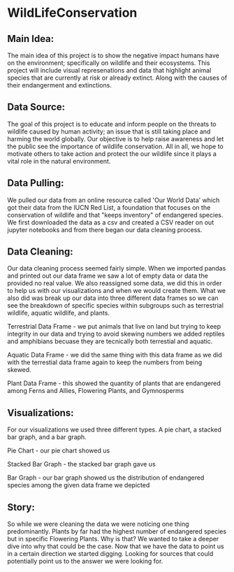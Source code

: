 # WildLifeConservation

## Main Idea:
The main idea of this project is to show the negative impact humans have on the environment; specifically on wildlife and their ecosystems. This project will include visual represenations and data that highlight animal species that are currently at risk or already extinct. Along with the causes of their endangerment and extinctions.

## Data Source:
The goal of this project is to educate and inform people on the threats to wildlife caused by human activity; an issue that is still taking place and harming the world globally. Our objective is to help raise awareness and  let the public see the importance of wildlife conservation. All in all, we hope to motivate others to take action and protect the our wildlife since it plays a vital role in the natural environment.
## Data Pulling:
We pulled our data from an online resource called 'Our World Data' which got their data from the IUCN Red List, a foundation that focuses on the conservation of wildlife and that "keeps inventory" of endangered species. We first downloaded the data as a csv and created a CSV reader on out jupyter notebooks and from there began our data cleaning process.

## Data Cleaning:
Our data cleaning process seemed fairly simple. When we imported pandas and printed out our data frame we saw a lot of empty data or data the provided no real value. We also reassigned some data, we did this in order to help us with our visualizations and when we would create them. What we also did was break up our data into three different data frames so we can see the breakdown of specific species within subgroups such as terrestrial wildlife, aquatic wildlife, and plants.

Terrestrial Data Frame - we put animals that live on land but trying to keep integrity in our data and trying to avoid skewing numbers we added reptiles and amphibians becuase they are tecnically both terrestial and aquatic.

Aquatic Data Frame - we did the same thing with this data frame as we did with the terrestial data frame again to keep the numbers from being skewed.

Plant Data Frame - this showed the quantity of plants that are endangered among Ferns and Allies, Flowering Plants, and Gymnosperms

## Visualizations:
For our visualizations we used three different types. A pie chart, a stacked bar graph, and a bar graph.

Pie Chart - our pie chart showed us 

Stacked Bar Graph - the stacked bar graph gave us 

Bar Graph - our bar graph showed us the distribution of endangered species among the given data frame we depicted

## Story:

So while we were cleaning the data we were noticing one thing predominantly. Plants by far had the highest number of endangered species but in specific Flowering Plants. Why is that? We wanted to take a deeper dive into why that could be the case. Now that we have the data to point us in a certain direction we started digging. Looking for sources that could potentially point us to the answer we were looking for. 
